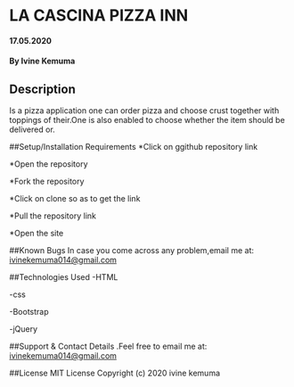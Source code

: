 # LA CASCINA PIZZA INN
#### 17.05.2020
#### By Ivine Kemuma
## Description
  Is a pizza application one can order pizza and choose crust together with toppings of their.One is also enabled to choose whether the item should be delivered or.

##Setup/Installation Requirements
  *Click on ggithub repository link

  *Open the repository

  *Fork the repository

  *Click on clone so as to get the link

  *Pull the repository link

  *Open the site

##Known Bugs
   In case you come across any problem,email me at:
         ivinekemuma014@gmail.com

##Technologies Used
  -HTML

  -css

  -Bootstrap

  -jQuery

##Support & Contact Details
  .Feel free to email me at:
     ivinekemuma014@gmail.com

##License
     MIT License Copyright
      (c) 2020  ivine kemuma

